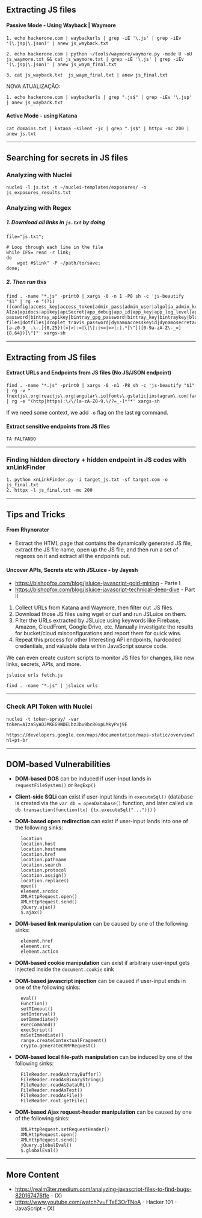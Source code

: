 ## Extracting JS files

#### Passive Mode - Using Wayback | Waymore

	1. echo hackerone.com | waybackurls | grep -iE '\.js' | grep -iEv '(\.jsp|\.json)' | anew js_wayback.txt

	2. echo hackerone.com | python ~/tools/waymore/waymore.py -mode U -oU js_waymore.txt && cat js_waymore.txt | grep -iE '\.js' | grep -iEv '(\.jsp|\.json)' | anew js_waym_final.txt

	3. cat js_wayback.txt  js_waym_final.txt | anew js_final.txt

NOVA ATUALIZAÇÃO:

	1. echo hackerone.com | waybackurls | grep ".js$" | grep -iEv '\.jsp' | anew js_wayback.txt

#### Active Mode - using Katana

	cat domains.txt | katana -silent -jc | grep ".js$" | httpx -mc 200 | anew js.txt

---
## Searching for secrets in JS files

### Analyzing with Nuclei

	nuclei -l js.txt -t ~/nuclei-templates/exposures/ -o js_exposures_results.txt

### Analyzing with Regex

##### 1. Download all links in `js.txt` by doing

	file="js.txt";

	# Loop through each line in the file
	while IFS= read -r link; 
	do
		wget #$link" -P ~/path/to/save;
	done;

##### 2. Then run this

	find . -name "*.js" -print0 | xargs -0 -n 1 -P8 sh -c 'js-beautify "$1" | rg -e "(?i)((config|access_key|access_token|admin_pass|admin_user|algolia_admin_key|algolia_api_key|alias_pass|alicloud_access_key|amazon_secret_access_key|amazonaws|ansible_vault_password|aos_key|api_key|api_key_secret|api_key_sid|api_secret|api.googlemaps AIza|apidocs|apikey|apiSecret|app_debug|app_id|app_key|app_log_level|app_secret|appkey|appkeysecret|application_key|appsecret|appspot|auth_token|authorizationToken|authsecret|aws_access|aws_access_key_id|aws_bucket|aws_key|aws_secret|aws_secret_key|aws_token|AWSSecretKey|b2_app_key|bashrc password|bintray_apikey|bintray_gpg_password|bintray_key|bintraykey|bluemix_api_key|bluemix_pass|browserstack_access_key|bucket_password|bucketeer_aws_access_key_id|bucketeer_aws_secret_access_key|built_branch_deploy_key|bx_password|cache_driver|cache_s3_secret_key|cattle_access_key|cattle_secret_key|certificate_password|ci_deploy_password|client_secret|client_zpk_secret_key|clojars_password|cloud_api_key|cloud_watch_aws_access_key|cloudant_password|cloudflare_api_key|cloudflare_auth_key|cloudinary_api_secret|cloudinary_name|codecov_token|conn.login|connectionstring|consumer_key|consumer_secret|credentials|cypress_record_key|database_password|database_schema_test|datadog_api_key|datadog_app_key|db_password|db_server|db_username|dbpasswd|dbpassword|dbuser|deploy_password|digitalocean_ssh_key_body|digitalocean_ssh_key_ids|docker_hub_password|docker_key|docker_pass|docker_passwd|docker_password|dockerhub_password|dockerhubpassword|dot-files|dotfiles|droplet_travis_password|dynamoaccesskeyid|dynamosecretaccesskey|elastica_host|elastica_port|elasticsearch_password|encryption_key|encryption_password|env.heroku_api_key|env.sonatype_password|eureka.awssecretkey)[a-z0-9_ .\-,]{0,25})(=|>|:=|\|\|:|<=|=>|:).*[\"]([0-9a-zA-Z\-_=]{8,64})[\"]"' xargs-sh

---
## Extracting from JS files

#### Extract URLs and Endpoints from JS files (No JS/JSON endpoint)

	find . -name "*.js" -print0 | xargs -0 -n1 -P8 sh -c 'js-beautify "$1" | rg -v "(nextjs\.org|reactjs\.org|angular\.io|fonts\.gstatic|instagram\.com|facebook\.com|twitter\.com|tiktok\.com|youtube\.com|w3\.org|\.js|\.json|\.css)" | rg -e "(http|https):\/\/[a-zA-Z0-9.\/?=_-]*"*' xargs-sh

If we need some context, we add `-o` flag on the last **rg** command.

#### Extract sensitive endpoints from JS files

	TA FALTANDO

---
### Finding hidden directory + hidden endpoint in JS codes with xnLinkFinder

	1. python xnLinkFinder.py -i target_js.txt -sf target.com -o js_final.txt
	2. httpx -l js_final.txt -mc 200

---
## Tips and Tricks

#### From Rhynorater

- Extract the HTML page that contains the dynamically generated JS file, extract the JS file name, open up the JS file, and then run a set of regexes on it and extract all the endpoints out.

#### Uncover APIs, Secrets etc with JSLuice - by Jayesh

- https://bishopfox.com/blog/jsluice-javascript-gold-mining - Parte I
- https://bishopfox.com/blog/jsluice-javascript-technical-deep-dive - Part II

1. Collect URLs from Katana and Waymore, then filter out .JS files.
2. Download those JS files using wget or curl and run JSLuice on them.
3. Filter the URLs extracted by JSLuice using keywords like Firebase, Amazon, CloudFront, Google Drive, etc. Manually investigate the results for bucket/cloud misconfigurations and report them for quick wins.
4. Repeat this process for other Interesting API endpoints, hardcoded credentials, and valuable data within JavaScript source code.

We can even create custom scripts to monitor JS files for changes, like new links, secrets, APIs, and more.

	jsluice urls fetch.js

	find . -name "*.js" | jsluice urls

---
### Check API  Token with Nuclei

	nuclei -t token-spray/ -var token=AIzaSyAQJMKEG9WDELbzJbv9bc80xpLMkyPvj9E

	https://developers.google.com/maps/documentation/maps-static/overview?hl=pt-br

---
## DOM-based Vulnerabilities

- **DOM-based DOS** can be induced if user-input lands in `requestFileSystem()` or
`RegExp()`
- **Client-side SQLi** can exist if user-input lands in `executeSql()` (database is created
via the `var db = openDatabase()` function, and later called via `db.transaction(function(tx) {tx.executeSql("...")})` )
- **DOM-based open redirection** can exist if user-input lands into one of the following sinks:

		location
		location.host
		location.hostname
		location.href
		location.pathname
		location.search
		location.protocol
		location.assign()
		location.replace()
		open()
		element.srcdoc
		XMLHttpRequest.open()
		XMLHttpRequest.send()
		jQuery.ajax()
		$.ajax()

- **DOM-based link manipulation** can be caused by one of the following sinks:

		element.href
		element.src
		element.action

- **DOM-based cookie manipulation** can exist if arbitrary user-input gets injected inside the `document.cookie` sink
- **DOM-based javascript injection** can be caused if user-input ends in one of the following sinks:

		eval()
		Function()
		setTImeout()
		setInterval()
		setImmediate()
		execCommand()
		execScript()
		msSetImmediate()
		range.createContextualFragment()
		crypto.generateCRMFRequest()

- **DOM-based local file-path manipulation** can be induced by one of the following sinks:

		FileReader.readAsArrayBuffer()
		FileReader.readAsBinaryString()
		FileReader.readAsDataURL()
		FileReader.readAsText()
		FileReader.readAsFile()
		FileReader.root.getFile()

- **DOM-based Ajax request-header manipulation** can be caused by one of the following sinks:

		XMLHttpRequest.setRequestHeader()
		XMLHttpRequest.open()
		XMLHttpRequest.send()
		jQuery.globalEval()
		$.globalEval()

---
## More Content

- https://realm3ter.medium.com/analyzing-javascript-files-to-find-bugs-820167476ffe - (X)
- https://www.youtube.com/watch?v=FTeE3OrTNoA - Hacker 101 - JavaScript - (X)
